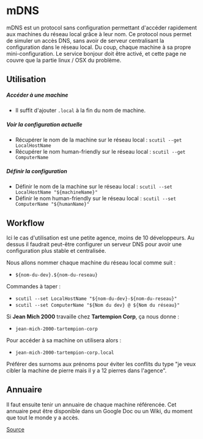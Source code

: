 # mDNS

mDNS est un protocol sans configuration permettant d'accéder rapidement aux machines du réseau local grâce à leur nom.
Ce protocol nous permet de simuler un accès DNS, sans avoir de serveur centralisant la configuration dans le réseau local.
Du coup, chaque machine à sa propre mini-configuration.
Le service bonjour doit être activé, et cette page ne couvre que la partie linux / OSX du problème.

## Utilisation

##### Accéder à une machine
- Il suffit d'ajouter `.local` à la fin du nom de machine.

##### Voir la configuration actuelle
- Récupérer le nom de la machine sur le réseau local : `scutil --get LocalHostName`
- Récupérer le nom human-friendly sur le réseau local : `scutil --get ComputerName`

##### Définir la configuration
- Définir le nom de la machine sur le réseau local : `scutil --set LocalHostName "${machineName}"`
- Définir le nom human-friendly sur le réseau local : `scutil --set ComputerName "${humanName}"`


## Workflow

Ici le cas d'utilisation est une petite agence, moins de 10 développeurs. Au dessus il faudrait peut-être configurer un serveur DNS pour avoir une configuration plus stable et centralisée.

Nous allons nommer chaque machine du réseau local comme suit :
- `${nom-du-dev}.${nom-du-reseau}`

Commandes à taper :
- `scutil --set LocalHostName "${nom-du-dev}-${nom-du-reseau}"`
- `scutil --set ComputerName "${Nom du dev} @ ${Nom du réseau}"`

Si **Jean Mich 2000** travaille chez **Tartempion Corp**, ça nous donne :
- `jean-mich-2000-tartempion-corp`

Pour accéder à sa machine on utilisera alors :
- `jean-mich-2000-tartempion-corp.local`


Préférer des surnoms aux prénoms pour éviter les conflits du type "je veux cibler la machine de pierre mais il y a 12 pierres dans l'agence".

## Annuaire

Il faut ensuite tenir un annuaire de chaque machine référencée. Cet annuaire peut être disponible dans un Google Doc ou un Wiki, du moment que tout le monde y a accès.


[Source](http://osxdaily.com/2012/10/24/set-the-hostname-computer-name-and-bonjour-name-separately-in-os-x/)
